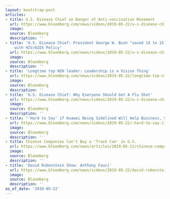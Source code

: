 ```yaml
---
layout: bootstrap-post
articles:
- title: U.S. Disease Chief on Danger of Anti-vaccination Movement
  url: https://www.bloomberg.com/news/videos/2019-05-22/u-s-disease-chief-on-danger-of-anti-vaccination-movement-video
  image: 
  source: Bloomberg
  description: ''
- title: 'U.S. Disease Chief: President George W. Bush "saved 14 to 15 million lives"
    with HIV/AIDS Policy'
  url: https://www.bloomberg.com/news/videos/2019-05-22/u-s-disease-chief-president-george-w-bush-saved-14-to-15-million-lives-with-hiv-aids-policy-video
  image: 
  source: Bloomberg
  description: ''
- title: 'Longtime top NIH leader: Leadership is a Vision Thing'
  url: https://www.bloomberg.com/news/videos/2019-05-22/longtime-top-nih-leader-leadership-is-a-vision-thing-video
  image: 
  source: Bloomberg
  description: ''
- title: 'U.S. Disease Chief: Why Everyone Should Get A Flu Shot'
  url: https://www.bloomberg.com/news/videos/2019-05-22/u-s-disease-chief-why-everyone-should-get-a-flu-shot-video
  image: 
  source: Bloomberg
  description: ''
- title: "'Hard to Say' if Huawei Being Sidelined Will Help Business, Says Cisco CEO"
  url: https://www.bloomberg.com/news/videos/2019-05-22/-hard-to-say-if-huawei-being-sidelined-will-help-business-says-cisco-ceo-video
  image: 
  source: Bloomberg
  description: ''
- title: Chinese Companies Can't Buy a 'Trash Can' in U.S.
  url: https://www.bloomberg.com/news/articles/2019-05-22/chinese-companies-can-t-buy-a-trash-can-in-u-s-jpmorgan-says
  image: 
  source: Bloomberg
  description: ''
- title: 'David Rubenstein Show: Anthony Fauci'
  url: https://www.bloomberg.com/news/videos/2019-05-22/david-rubenstein-show-anthony-fauci-video
  image: 
  source: Bloomberg
  description: ''
as_of_date: '2019-05-22'
---
```


